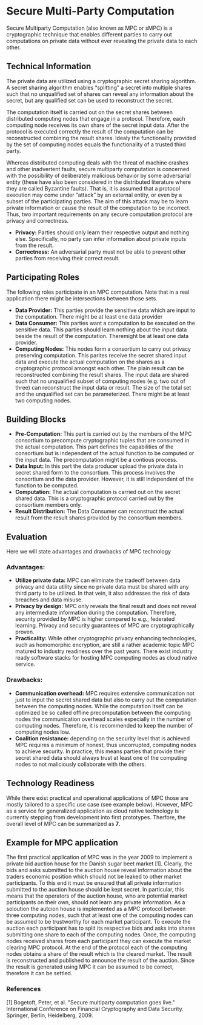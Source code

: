 # Secure Multi-Party Computation

Secure Multiparty Computation (also known as MPC or sMPC) is a cryptographic technique that enables different parties to carry out computations on private data without ever revealing the private data to each other.

## Technical Information
The private data are utilized using a cryptographic secret sharing algorithm. A secret sharing algorithm enables “splitting” a secret into multiple shares such that no unqualified set of shares can reveal any information about the secret, but any qualified set can be used to reconstruct the secret.  

The computation itself is carried out on the secret shares between distributed computing nodes that engage in a protocol. Therefore, each computing node receives its own share of the secret input data. After the protocol is executed correctly the result of the computation can be reconstructed combining the result shares. Idealy the functionality provided by the set of computing nodes equals the functionality of a trusted third party.

Whereas distributed computing deals with the threat of machine crashes and other inadvertent faults, secure multiparty computation is concerned with the possibility of deliberately malicious behavior by some adversarial entity (these have also been considered in the distributed literature where they are called Byzantine faults). That is, it is assumed that a protocol execution may come under “attack” by an external entity, or even by a subset of the participating parties. The aim of this attack may be to learn private information or cause the result of the computation to be incorrect. Thus, two important requirements on any secure computation protocol are privacy and correctness.

- **Privacy:** Parties should only learn their respective output and nothing else. Specifically, no party can infer information about private inputs from the result.
- **Correctness:** An adversarial party must not be able to prevent other parties from receiving their correct result.

## Participating Roles
The following roles participate in an MPC computation. Note that in a real application there might be intersections between those sets.
- **Data Provider:** This parties provide the sensitive data which are input to the computation. There might be at least one data provider
- **Data Consumer:** This parties want a computation to be executed on the sensitive data. This parties should learn nothing about the input data beside the result of the computation. Theremight be at least one data provider.
- **Computing Nodes:** This nodes form a consortium to carry out privacy preserving computation. This parites receive the secret shared input data and execute the actual computation on the shares as a cryptographic protocol amongst each other. The plain result can be reconstructed combining the result shares. The input data are shared such that no unqualified subset of computing nodes (e.g. two out of three) can reconstruct the input data or result. The size of the total set and the unqualified set can be parameterized. There might be at least two computing nodes.

## Building Blocks
- **Pre-Computation:** This part is carried out by the members of the MPC consortium to precompute cryptographic tuples that are consumed in the actual computation. This part defines the capabilities of the consortium but is independent of the actual function to be computed or the input data. The precomputation might be a contious process.
- **Data Input:** In this part the data producer upload the private data in secret shared form to the consortium. This process involves the consortium and the data provider. However, it is still independent of the function to be computed.
-  **Computation:** The actual computation is carried out on the secret shared data. This is a cryptographic protocol carried out by the consortium members only.
-  **Result Distribution:** The Data Consumer can reconstruct the actual result from the result shares provided by the consortium members.


## Evaluation
Here we will state advantages and drawbacks of MPC technology
### Advantages:
- **Utilize private data:** MPC can eliminate the tradeoff between data privacy and data utility since no private data must be shared with any third party to be utilized. In that vein, it also addresses the risk of data breaches and data misuse.
- **Privacy by design:** MPC only reveals the final result and does not reveal any intermediate information during the computation. Therefore, security provided by MPC is higher compared to e.g., federated learning. Privacy and security guarantees of MPC are cryptographically proven.
- **Practicality:** While other cryptographic privacy enhancing technologies, such as homomorphic encryption, are still a rather academic topic MPC matured to industry readiness over the past years. There exist industry ready software stacks for hosting MPC computing nodes as cloud native service. 

### Drawbacks:
- **Communication overhead:** MPC requires extensive communication not just to input the secret shared data but also to carry out the computation between the computing nodes. While the computation itself can be optimized be so called offline precomputation between the computing nodes the communication overhead scales especially in the number of computing nodes. Therefore, it is recommended to keep the number of computing nodes low.
- **Coalition resistance:** depending on the security level that is achieved MPC requires a minimum of honest, thus uncorrupted, computing nodes to achieve security. In practice, this means parties that provide their secret shared data should always trust at least one of the computing nodes to not maliciously collaborate with the others. 

## Technology Readiness
While there exist practical and operational applications of MPC those are mostly tailored to a specific use case (see example below). However, MPC as a service for generalized application as cloud native technology is currently stepping from development into first prototypes. Therfore, the overall level of MPC can be summarized as **7**.

## Example for MPC application

The first practical application of MPC was in the year 2009 to implement a private  bid auction house for the Danish sugar beet market \[1\]. Clearly, the bids and asks submitted to the auction house reveal information about the traders economic position which should not be leaked to other market participants. To this end it must be ensured that all private information submitted to the auction house should be kept secret. In particular, this means that the operators of the auction house, who are potential market participants on their own, should not learn any private information. As a soloution the autcion house is implemented as a MPC protocol between three computing nodes, such that at least one of the computing nodes can be assumed to be trustworthy for each market participant. To execute the auction each participant has to split its respective bids and asks into shares submitting one share to each of the computing nodes. Once, the computing nodes received shares from each participant they can execute the market clearing MPC protocol. At the end of the protocol each of the computing nodes obtains a share of the result which is the cleared market. The result is reconstructed and published to announce the result of the auction. Since the result is generated using MPC it can be assumed to be correct, therefore it can be settled.   

### References
\[1\] Bogetoft, Peter, et al. "Secure multiparty computation goes live." International Conference on Financial Cryptography and Data Security. Springer, Berlin, Heidelberg, 2009.
